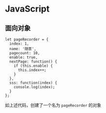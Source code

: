 # JavaScript
## 面向对象


```
let pageRecorder = {
  index: 1,
  name: '随意',
  pagecount: 10,
  enable: true,
  nextPage: function() {
    if (this.enable) {
      this.index++;
    }
  },
  sss: function(index) {
    console.log(index);
  }
};
```

如上述代码，创建了一个名为 `pageRecorder`  的对象

